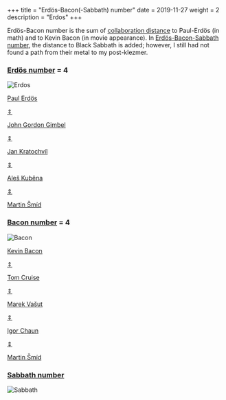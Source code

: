 +++
title = "Erdös-Bacon(-Sabbath) number"
date = 2019-11-27
weight = 2
description = "Erdos"
+++



<base target="_blank">



Erdös-Bacon number is the sum of [collaboration distance](https://mathscinet.ams.org/mathscinet/collaborationDistance.html) to Paul-Erdös (in math) and to Kevin Bacon (in movie appearance). In [Erdös-Bacon-Sabbath number](https://news.asu.edu/20160126-creativity-lawrence-krauss-erdos-bacon-sabbath-score), the distance to Black Sabbath is added; however, I still had not found a path from their metal to my post-klezmer.


### [Erdös number](https://en.wikipedia.org/wiki/Erd%C5%91s_number) = 4


![Erdos](/images/erdos.jpg "Erdös")


[Paul Erdös](https://mathscinet.ams.org/mathscinet/MRAuthorID/189017)

[⇕](https://mathscinet.ams.org/mathscinet-getitem?mr=1133813)

[John Gordon Gimbel](https://mathscinet.ams.org/mathscinet/MRAuthorID/73755)

[⇕](https://mathscinet.ams.org/mathscinet-getitem?mr=2567969)

[Jan Kratochvíl](https://mathscinet.ams.org/mathscinet/MRAuthorID/201713)

[⇕](https://mathscinet.ams.org/mathscinet-getitem?mr=1483756)

[Aleš Kuběna](https://mathscinet.ams.org/mathscinet/MRAuthorID/600105)

[⇕](http://www.utia.cz/biblio?pub=0546282)

[Martin Šmíd](https://mathscinet.ams.org/mathscinet/MRAuthorID/754200)


### [Bacon number](https://en.wikipedia.org/wiki/Six_Degrees_of_Kevin_Bacon) = 4 


![Bacon](/images/bacon.jpg "Bacon")


[Kevin Bacon](https://www.themoviedb.org/person/4724-kevin-bacon)

[⇕](https://www.themoviedb.org/movie/881-a-few-good-men)

[Tom Cruise](https://www.themoviedb.org/person/500-tom-cruise)

[⇕](https://www.themoviedb.org/movie/954-mission-impossible)

[Marek Vašut](https://www.themoviedb.org/person/10849-marek-va-ut)

[⇕](https://www.csfd.cz/film/180942-cerni-andele/prehled/)

[Igor Chaun](https://www.csfd.cz/tvurce/17824-igor-chaun/prehled/)

[⇕](https://www.csfd.cz/film/269758-mrtvy-student-ktery-se-nikdy-nenarodil/prehled/)

[Martin Šmíd](http://www.martinsmid.cz)


### [Sabbath number](https://news.asu.edu/20160126-creativity-lawrence-krauss-erdos-bacon-sabbath-score)


![Sabbath](/images/sabbath.jpg "Sabbath")


